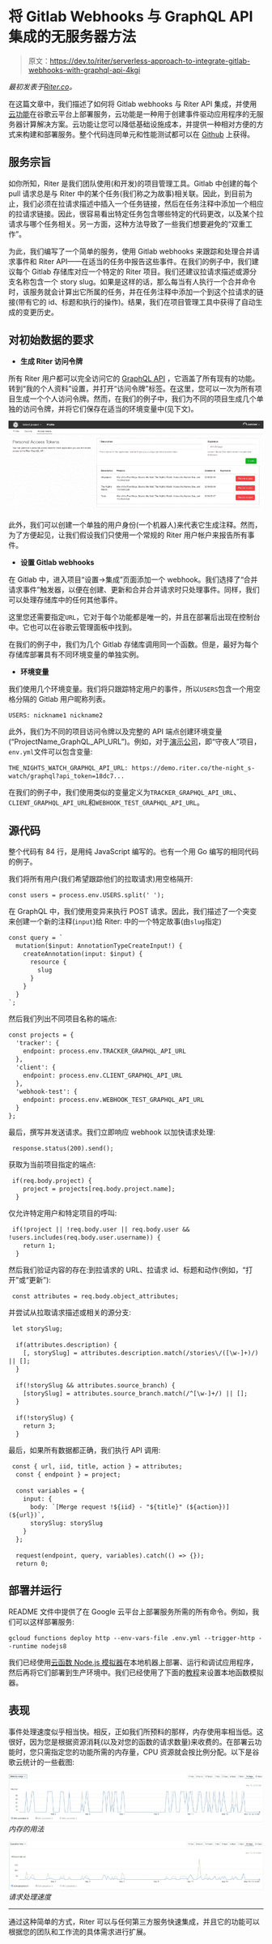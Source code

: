 # 将 Gitlab Webhooks 与 GraphQL API 集成的无服务器方法

> 原文：<https://dev.to/riter/serverless-approach-to-integrate-gitlab-webhooks-with-graphql-api-4kgi>

*最初发表于[Riter.co](https://riter.co/blog/serverless-approach-tointegrate-gitlab-webhooks-with-riter-graphql-api)。*

在这篇文章中，我们描述了如何将 Gitlab webhooks 与 Riter API 集成，并使用[云功能](https://cloud.google.com/functions/)在谷歌云平台上部署服务，云功能是一种用于创建事件驱动应用程序的无服务器计算解决方案。云功能让您可以降低基础设施成本，并提供一种相对方便的方式来构建和部署服务。整个代码连同单元和性能测试都可以在 [Github](https://github.com/K-S-A/gcloud-riter-gitlab-integration) 上获得。

## 服务宗旨

如你所知，Riter 是我们团队使用(和开发)的项目管理工具。Gitlab 中创建的每个 pull 请求总是与 Riter 中的某个任务(我们称之为故事)相关联。因此，到目前为止，我们必须在拉请求描述中插入一个任务链接，然后在任务注释中添加一个相应的拉请求链接。因此，很容易看出特定任务包含哪些特定的代码更改，以及某个拉请求与哪个任务相关。另一方面，这种方法导致了一些我们想要避免的“双重工作”。

为此，我们编写了一个简单的服务，使用 Gitlab webhooks 来跟踪和处理合并请求事件和 Riter API——在适当的任务中报告这些事件。在我们的例子中，我们建议每个 Gitlab 存储库对应一个特定的 Riter 项目。我们还建议拉请求描述或源分支名称包含一个 story slug。如果是这样的话，那么每当有人执行一个合并命令时，该服务就会计算出它所属的任务，并在任务注释中添加一个到这个拉请求的链接(带有它的 id、标题和执行的操作)。结果，我们在项目管理工具中获得了自动生成的变更历史。

## 对初始数据的要求

*   **生成 Riter 访问令牌**

所有 Riter 用户都可以完全访问它的 [GraphQL API](https://riter.co/docs/graphql-api) ，它涵盖了所有现有的功能。转到“我的个人资料”设置，并打开“访问令牌”标签。在这里，您可以一次为所有项目生成一个个人访问令牌。然而，在我们的例子中，我们为不同的项目生成几个单独的访问令牌，并将它们保存在适当的环境变量中(见下文)。

[![img](img/fe6dee104eec00b887e543fe89a112fb.png)](https://res.cloudinary.com/practicaldev/image/fetch/s--SnC-ogcW--/c_limit%2Cf_auto%2Cfl_progressive%2Cq_auto%2Cw_880/https://vault8.io/80425b7add7447b5af56e98f885b.png/autoorient%2Cresize_fit-1920-1080/image.png%3Fp%3D0aa930d138b25b338ee16fe%26s%3D64e4ce430eabb5fa542aa7d688762a5ec6a2aff6)

此外，我们可以创建一个单独的用户身份(一个机器人)来代表它生成注释。然而，为了方便起见，让我们假设我们只使用一个常规的 Riter 用户帐户来报告所有事件。

*   **设置 Gitlab webhooks**

在 Gitlab 中，进入项目“设置->集成”页面添加一个 webhook。我们选择了“合并请求事件”触发器，以便在创建、更新和合并合并请求时只处理事件。同样，我们可以处理存储库中的任何其他事件。

这里您还需要指定`URL`，它对于每个功能都是唯一的，并且在部署后出现在控制台中。它也可以在谷歌云管理面板中找到。

在我们的例子中，我们为几个 Gitlab 存储库调用同一个函数。但是，最好为每个存储库部署具有不同环境变量的单独实例。

*   **环境变量**

我们使用几个环境变量。我们将只跟踪特定用户的事件，所以`USERS`包含一个用空格分隔的 Gitlab 用户昵称列表。

```
USERS: nickname1 nickname2 
```

此外，我们为不同的项目访问令牌以及完整的 API 端点创建环境变量(“ProjectName_GraphQL_API_URL”)。例如，对于[演示公司](https://demo.riter.co)，即“守夜人”项目，`env.yml`文件可以包含变量:

```
THE_NIGHTS_WATCH_GRAPHQL_API_URL: https://demo.riter.co/the-night_s-watch/graphql?api_token=18dc7... 
```

在我们的例子中，我们使用类似的变量定义为`TRACKER_GRAPHQL_API_URL`、`CLIENT_GRAPHQL_API_URL`和`WEBHOOK_TEST_GRAPHQL_API_URL`。

## 源代码

整个代码有 84 行，是用纯 JavaScript 编写的。也有一个用 Go 编写的相同代码的例子。

我们将所有用户(我们希望跟踪他们的拉取请求)用空格隔开:

```
const users = process.env.USERS.split(' '); 
```

在 GraphQL 中，我们使用变异来执行 POST 请求。因此，我们描述了一个突变来创建一个新的注释(`input`)给 Riter:
中的一个特定故事(由`slug`指定)

```
const query = `
  mutation($input: AnnotationTypeCreateInput!) {
    createAnnotation(input: $input) {
      resource {
        slug
      }
    }
  }
`; 
```

然后我们列出不同项目名称的端点:

```
const projects = {
  'tracker': {
    endpoint: process.env.TRACKER_GRAPHQL_API_URL
  },
  'client': {
    endpoint: process.env.CLIENT_GRAPHQL_API_URL
  },
  'webhook-test': {
    endpoint: process.env.WEBHOOK_TEST_GRAPHQL_API_URL
  }
}; 
```

最后，撰写并发送请求。我们立即响应 webhook 以加快请求处理:

```
 response.status(200).send(); 
```

获取为当前项目指定的端点:

```
 if(req.body.project) {
    project = projects[req.body.project.name];
  } 
```

仅允许特定用户和特定项目的呼叫:

```
 if(!project || !req.body.user || req.body.user && !users.includes(req.body.user.username)) {
    return 1;
  } 
```

然后我们验证内容的存在:到拉请求的 URL、拉请求 id、标题和动作(例如，“打开”或“更新”):

```
 const attributes = req.body.object_attributes; 
```

并尝试从拉取请求描述或相关的源分支:

```
 let storySlug;

  if(attributes.description) {
    [, storySlug] = attributes.description.match(/stories\/([\w-]+)/) || [];
  }

  if(!storySlug && attributes.source_branch) {
    [storySlug] = attributes.source_branch.match(/^[\w-]+/) || [];
  }

  if(!storySlug) {
    return 3;
  } 
```

最后，如果所有数据都正确，我们执行 API 调用:

```
 const { url, iid, title, action } = attributes;
  const { endpoint } = project;

  const variables = {
    input: {
      body: `[Merge request !${iid} - "${title}" (${action})](${url})`,
      storySlug: storySlug
    }
  };

  request(endpoint, query, variables).catch(() => {});
  return 0; 
```

## 部署并运行

README 文件中提供了在 Google 云平台上部署服务所需的所有命令。例如，我们可以这样部署服务:

```
gcloud functions deploy http --env-vars-file .env.yml --trigger-http --runtime nodejs8 
```

我们已经使用[云函数 Node.js 模拟器](https://cloud.google.com/functions/docs/emulator)在本地机器上部署、运行和调试应用程序，然后再将它们部署到生产环境中。我们已经使用了下面的[教程](https://rominirani.com/google-cloud-functions-tutorial-setting-up-a-local-development-environment-8acd394a8b76)来设置本地函数模拟器。

## 表现

事件处理速度似乎相当快。相反，正如我们所预料的那样，内存使用率相当低。这很好，因为您是根据资源消耗(以及对您的函数的请求数量)来收费的。在部署云功能时，您只需指定您的功能所需的内存量，CPU 资源就会按比例分配。以下是谷歌云统计的一些截图:

[![img2](img/ad15bfd7dbec27d7b55c8080c6076bfd.png)](https://res.cloudinary.com/practicaldev/image/fetch/s--eRiABB6y--/c_limit%2Cf_auto%2Cfl_progressive%2Cq_auto%2Cw_880/https://vault8.io/658ce416c081452ca1d07167b87e.png/autoorient%2Cresize_fit-1920-1080/memory_usage.png%3Fp%3D0aa930d138b25b338ee16fe%26s%3D49b456489f2bb8ae4daf8f854998f79437193475) 
*内存的用法*

[![im3](img/b26161e2fec3f74dd00b0e0ce82d3088.png)](https://res.cloudinary.com/practicaldev/image/fetch/s--Ff_Dda05--/c_limit%2Cf_auto%2Cfl_progressive%2Cq_auto%2Cw_880/https://vault8.io/fde4d3ab5b204240b73df1533498.png/autoorient%2Cresize_fit-1920-1080/execution_time.png%3Fp%3D0aa930d138b25b338ee16fe%26s%3Db6310f28425d492413efddaedcf7d00fa950c68b) 
*请求处理速度*

* * *

通过这种简单的方式，Riter 可以与任何第三方服务快速集成，并且它的功能可以根据您的团队和工作流的具体需求进行扩展。